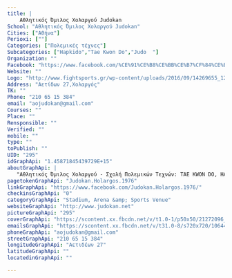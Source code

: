 ```yaml
---
title: |
    Aθλητικός Όμιλος Χολαργού Judokan
School: "Aθλητικός Όμιλος Χολαργού Judokan"
Cities: ["Αθήνα"]
Perioxi: [""]
Categories: ["Πολεμικές τέχνες"]
Subcategories: ["Hapkido","Tae Kwon Do","Judo  "]
Organization: ""
Facebook: "https://www.facebook.com/%CE%91%CE%B8%CE%BB%CE%B7%CF%84%CE%B9%CE%BA%CF%8C%CF%82-%CE%8C%CE%BC%CE%B9%CE%BB%CE%BF%CF%82-%CE%A7%CE%BF%CE%BB%CE%B1%CF%81%CE%B3%CE%BF%CF%8D-Judokan-1458718454397294/"
Website: ""
Logo: "http://www.fightsports.gr/wp-content/uploads/2016/09/14269655_1278007518879116_1055092845_n.jpg"
Address: "Αετίδων 27,Χολαργός"
TK: ""
Phone: "210 65 15 384"
email: "aojudokan@gmail.com"
Courses: ""
Place: ""
Rensponsible: ""
Verified: ""
mobile: ""
type: ""
toPublish: ""
UID: "295"
idGraphApi: "1.45871845439729E+15"
aboutGraphApi: | 
   "Αθλητικός Όμιλος Χολαργού - Σχολή Πολεμικών Τεχνών: TAE KWON DO, HAPKIDO, JUDO."
pagetokenGraphApi: "Judokan.Holargos.1976"
linkGraphApi: "https://www.facebook.com/Judokan.Holargos.1976/"
checkinsGraphApi: "0"
categoryGraphApi: "Stadium, Arena &amp; Sports Venue"
websiteGraphApi: "http://www.judokan.net"
pictureGraphApi: "295"
coverGraphApi: "https://scontent.xx.fbcdn.net/v/t1.0-1/p50x50/21272096_1921382724797529_6396863693643183774_n.jpg?oh=7872c137dba62a97ceaad446c5745e88&amp;oe=5B006777"
emailsGraphApi: "https://scontent.xx.fbcdn.net/v/t31.0-8/s720x720/10644780_1462475130688293_5111766878642544974_o.jpg?oh=a4777f341dc27992d52ce258862f36e8&amp;oe=5B3A1A95"
phoneGraphApi: "aojudokan@gmail.com"
streetGraphApi: "210 65 15 384"
longitudeGraphApi: "Αετιδέων 27"
latitudeGraphApi: ""
locatedinGraphApi: ""

---
```




